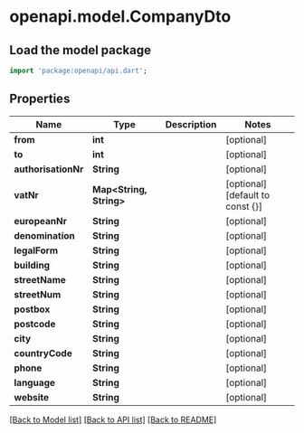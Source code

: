# openapi.model.CompanyDto

## Load the model package
```dart
import 'package:openapi/api.dart';
```

## Properties
Name | Type | Description | Notes
------------ | ------------- | ------------- | -------------
**from** | **int** |  | [optional] 
**to** | **int** |  | [optional] 
**authorisationNr** | **String** |  | [optional] 
**vatNr** | **Map<String, String>** |  | [optional] [default to const {}]
**europeanNr** | **String** |  | [optional] 
**denomination** | **String** |  | [optional] 
**legalForm** | **String** |  | [optional] 
**building** | **String** |  | [optional] 
**streetName** | **String** |  | [optional] 
**streetNum** | **String** |  | [optional] 
**postbox** | **String** |  | [optional] 
**postcode** | **String** |  | [optional] 
**city** | **String** |  | [optional] 
**countryCode** | **String** |  | [optional] 
**phone** | **String** |  | [optional] 
**language** | **String** |  | [optional] 
**website** | **String** |  | [optional] 

[[Back to Model list]](../README.md#documentation-for-models) [[Back to API list]](../README.md#documentation-for-api-endpoints) [[Back to README]](../README.md)


